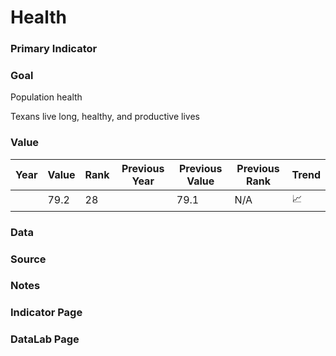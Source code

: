 # Health

### Primary Indicator

### Goal

Population health

Texans live long, healthy, and productive lives

### Value

| Year |  Value      | Rank        | Previous Year | Previous Value | Previous Rank | Trend | 
| ----------- | ----------- | ----------- | ----------- | ----------- | ----------- | -----------|
|             | 79.2        |  28         |             |    79.1     | N/A         |   📈       | 

### Data

### Source

### Notes

### Indicator Page

### DataLab Page